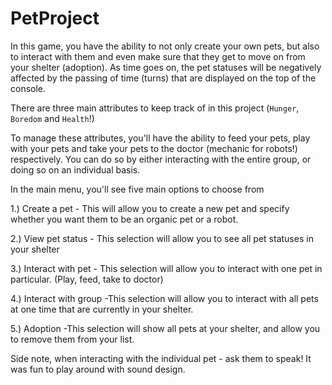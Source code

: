 # PetProject

In this game, you have the ability to not only create your own pets, but also to interact with them and even make sure that they get to move on from your shelter (adoption). As time goes on, the pet statuses will be negatively affected by the passing of time (turns) that are displayed on the top of the console.

There are three main attributes to keep track of in this project (`Hunger`, `Boredom` and `Health`!)

To manage these attributes, you'll have the ability to feed your pets, play with your pets and take your pets to the doctor (mechanic for robots!) respectively. You can do so by either interacting with the entire group, or doing so on an individual basis. 

In the main menu, you'll see five main options to choose from

1.) Create a pet
	- This will allow you to create a new pet and specify whether you want them to be an organic pet or a robot. 
 
2.) View pet status
	- This selection will allow you to see all pet statuses in your shelter
 
3.) Interact with pet
	- This selection will allow you to interact with one pet in particular. (Play, feed, take to doctor) 
 
4.) Interact with group
	-This selection will allow you to interact with all pets at one time that are currently in your shelter. 
 
5.) Adoption
	-This selection will show all pets at your shelter, and allow you to remove them from your list. 

Side note, when interacting with the individual pet - ask them to speak! It was fun to play around with sound design. 
